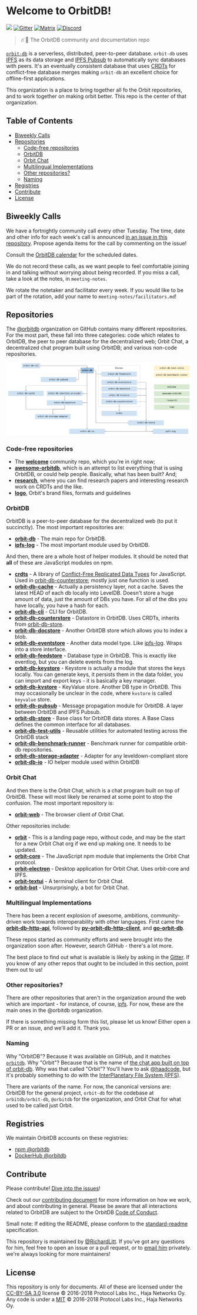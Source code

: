 # Welcome to OrbitDB!

[![](https://img.shields.io/badge/project-orbit-red.svg?style=flat-square)](https://github.com/orbitdb/orbitdb)
[![Gitter](https://img.shields.io/gitter/room/nwjs/nw.js.svg)](https://gitter.im/orbitdb/Lobby) [![Matrix](https://img.shields.io/badge/matrix-%23orbitdb%3Apermaweb.io-blue.svg)](https://riot.permaweb.io/#/room/#orbitdb:permaweb.io) [![Discord](https://img.shields.io/discord/475789330380488707?color=blueviolet&label=discord)](https://discord.gg/cscuf5T)

> ☄️💫 The OrbitDB community and documentation repo

[`orbit-db`](https://github.com/haadcode/orbit-db) is a serverless, distributed, peer-to-peer database. `orbit-db` uses [IPFS](https://ipfs.io/) as its data storage and [IPFS Pubsub](https://github.com/ipfs/go-ipfs/blob/master/core/commands/pubsub.go#L23) to automatically sync databases with peers. It's an eventually consistent database that uses [CRDTs](https://en.wikipedia.org/wiki/Conflict-free_replicated_data_type) for conflict-free database merges making `orbit-db` an excellent choice for offline-first applications.

This organization is a place to bring together all fo the Orbit repositories, and to work together on making orbit better. This repo is the center of that organization.

## Table of Contents

<!-- START doctoc generated TOC please keep comment here to allow auto update -->
<!-- DON'T EDIT THIS SECTION, INSTEAD RE-RUN doctoc TO UPDATE -->


- [Biweekly Calls](#biweekly-calls)
- [Repositories](#repositories)
  - [Code-free repositories](#code-free-repositories)
  - [OrbitDB](#orbitdb)
  - [Orbit Chat](#orbit-chat)
  - [Multilingual Implementations](#multilingual-implementations)
  - [Other repositories?](#other-repositories)
  - [Naming](#naming)
- [Registries](#registries)
- [Contribute](#contribute)
- [License](#license)

<!-- END doctoc generated TOC please keep comment here to allow auto update -->

## Biweekly Calls

We have a fortnightly community call every other Tuesday. The time, date and other info for each week's call is announced [in an issue in this repository](https://github.com/orbitdb/welcome/issues). Propose agenda items for the call by commenting on the issue!

Consult the [OrbitDB calendar](https://calendar.google.com/calendar/embed?src=orbitdb.org_olkqirjqok6ptbn6p1pekvd2go%40group.calendar.google.com) for the scheduled dates.

We do not record these calls, as we want people to feel comfortable joining in and talking without worrying about being recorded. If you miss a call, take a look at the notes, in `meeting-notes`.

We rotate the notetaker and facilitator every week. If you would like to be part of the rotation, add your name to `meeting-notes/facilitators.md`!

## Repositories

The [@orbitdb](https://github.com/orbitdb) organization on GitHub contains many different repositories. For the most part, these fall into three categories: code which relates to OrbitDB, the peer to peer database for the decentralized web; Orbit Chat, a decentralized chat program built using OrbitDB; and various non-code repositories.

![OrbitDB Dependency Graph](./images/OrbitDB_Dependency_Graph.jpg)

### Code-free repositories

- The **[welcome](https://github.com/orbitdb/welcome)** community repo, which you're in right now;
- **[awesome-orbitdb](https://github.com/orbitdb/awesome-orbitdb)**, which is an attempt to list everything that is using OrbitDB, or could help people. Basically, what has been built? And;
- **[research](https://github.com/orbitdb/research)**, where you can find research papers and interesting research work on CRDTs and the like.
- **[logo](https://github.com/orbitdb/logo)**, Orbit's brand files, formats and guidelines

### OrbitDB

OrbitDB is a peer-to-peer database for the decentralized web (to put it succinctly). The most important repositories are:

- **[orbit-db](https://github.com/orbitdb/orbit-db)** - The main repo for OrbitDB.
- **[ipfs-log](https://github.com/orbitdb/ipfs-log)** -  The most important module used by OrbitDB.


And then, there are a whole host of helper modules. It should be noted that **all** of these are JavaScript modules on npm.

- **[crdts](https://github.com/orbitdb/crdts)** - A library of [Conflict-Free Replicated Data Types](https://en.wikipedia.org/wiki/Conflict-free_replicated_data_type) for JavaScript. Used in [orbit-db-counterstore](https://github.com/orbitdb/orbit-db-counterstore); mostly just one function is used.
- **[orbit-db-cache](https://github.com/orbitdb/orbit-db-cache)** - Actually a persistency layer, not a cache. Saves the latest HEAD of each db locally into LevelDB. Doesn't store a huge amount of data, just the amount of DBs you have. For all of the dbs you have locally, you have a hash for each.
- **[orbit-db-cli](https://github.com/orbitdb/orbit-db-cli)** - CLI for OrbitDB.
- **[orbit-db-counterstore](https://github.com/orbitdb/orbit-db-counterstore)** - Datastore in OrbitDB. Uses CRDTs, inherits from [orbit-db-store](https://github.com/orbitdb/orbit-db-store).
- **[orbit-db-docstore](https://github.com/orbitdb/orbit-db-docstore)** - Another OrbitDB store which allows you to index a blob.
- **[orbit-db-eventstore](https://github.com/orbitdb/orbit-db-eventstore)** - Another data model type. Like [ipfs-log](https://github.com/orbitdb/ipfs-log). Wraps into a store interface.
- **[orbit-db-feedstore](https://github.com/orbitdb/orbit-db-feedstore)** - Database type in OrbitDB. This is exactly like eventlog, but you can delete events from the log.
- **[orbit-db-keystore](https://github.com/orbitdb/orbit-db-keystore)** - Keystore is actually a module that stores the keys locally. You can generate keys, it persists them in the data folder, you can import and export keys - it is basically a key manager.
- **[orbit-db-kvstore](https://github.com/orbitdb/orbit-db-kvstore)** - KeyValue store. Another DB type in OrbitDB. This may occasionally be unclear in the code, where `kvstore` is called `keyvalue` store.
- **[orbit-db-pubsub](https://github.com/orbitdb/orbit-db-pubsub)** - Message propagation module for OrbitDB. A layer between OrbitDB and IPFS Pubsub.
- **[orbit-db-store](https://github.com/orbitdb/orbit-db-store)** - Base class for OrbitDB data stores. A Base Class defines the common interface for all databases.
- **[orbit-db-test-utils](https://github.com/orbitdb/orbit-db-test-utils)** - Reusable utilities for automated testing across the OrbitDB stack
- **[orbit-db-benchmark-runner](https://github.com/orbitdb/benchmark-runner)** - Benchmark runner for compatible orbit-db repositories.
- **[orbit-db-storage-adapter](https://github.com/orbitdb/orbitdb-storage-adapter)** - Adapter for any leveldown-compliant store
- **[orbit-db-io](https://github.com/orbitdb/orbit-db-io)** - IO helper module used within OrbitDB


### Orbit Chat

And then there is the Orbit Chat, which is a chat program built on top of OrbitDB. These will most likely be renamed at some point to stop the confusion. The most important repository is:

- **[orbit-web](https://github.com/orbitdb/orbit-web)** - The browser client of Orbit Chat.

Other repositories include:

- **[orbit](https://github.com/orbitdb/orbit)** - This is a landing page repo, without code, and may be the start for a new Orbit Chat org if we end up making one. It needs to be updated.
- **[orbit-core](https://github.com/orbitdb/orbit-core)** -
The JavaScript npm module that implements the Orbit Chat protocol.
- **[orbit-electron](https://github.com/orbitdb/orbit-electron)** - Desktop application for Orbit Chat. Uses orbit-core and IPFS.
- **[orbit-textui](https://github.com/orbitdb/orbit-textui)** - A terminal client for Orbit Chat.
- **[orbit-bot](https://github.com/orbitdb/orbit-bot)** - Unsurprisingly, a bot for Orbit Chat.

### Multilingual Implementations

There has been a recent explosion of awesome, ambitions, community-driven work towards interoperability with other languages. First came the **[orbit-db-http-api](https://github.com/orbitdb/orbit-db-http-api)**, followed by **[py-orbit-db-http-client](https://github.com/orbitdb/py-orbit-db-http-client)**, and  **[go-orbit-db](https://github.com/orbitdb/go-orbit-db)**.

These repos started as community efforts and were brought into the organization soon after. However, search GitHub - there's a lot more.

The best place to find out what is available is likely by asking in the [Gitter](https://gitter.im/orbitdb/Lobby). If you know of any other repos that ought to be included in this section, point them out to us!

### Other repositories?

There are other repositories that aren't in the organization around the web which are important - for instance, of course, [ipfs](https://github.com/ipfs/ipfs). For now, these are the main ones in the @orbitdb organization.

If there is something missing form this list, please let us know! Either open a PR or an issue, and we'll add it. Thank you.


### Naming

Why "OrbitDB"? Because it was available on GitHub, and it matches [`orbitdb`](https://github.com/orbitdb/orbit-db). Why "Orbit"? Because that is the name of [the chat app built on top of orbit-db](https://github.com/orbitdb/orbit). Why was that called "Orbit"? You'll have to ask [@haadcode](https://github.com/haadcode), but it's probably something to do with the [InterPlanetary File System (IPFS)](https://github.com/ipfs/ipfs).

There are variants of the name. For now, the canonical versions are: OrbitDB for the general project, `orbit-db` for the codebase at `orbitdb/orbit-db`, `@orbitdb` for the organization, and Orbit Chat for what used to be called just Orbit.

## Registries

We maintain OrbitDB accounts on these registries:
- [npm @orbitdb](https://www.npmjs.com/org/orbitdb)
- [DockerHub @orbitdb](https://hub.docker.com/u/orbitdb)

## Contribute

Please contribute! [Dive into the issues](https://github.com/orbitdb/orbitdb/issues)!

Check out our [contributing document](contributing.md) for more information on how we work, and about contributing in general. Please be aware that all interactions related to OrbitDB are subject to the OrbitDB [Code of Conduct](CODE_OF_CONDUCT.md).

Small note: If editing the README, please conform to the [standard-readme](https://github.com/RichardLitt/standard-readme) specification.

This repository is maintained by [@RichardLitt](https://github.com/RichardLitt). If you've got any questions for him, feel free to open an issue or a pull request, or to [email him](mailto:richardlitt@orbitdb.org) privately. we're always looking for more maintainers!

## License

This repository is only for documents. All of these are licensed under the [CC-BY-SA 3.0](LICENSE) license © 2016-2018 Protocol Labs Inc., Haja Networks Oy. Any code is under a [MIT](LICENSE) © 2016-2018 Protocol Labs Inc., Haja Networks Oy.
